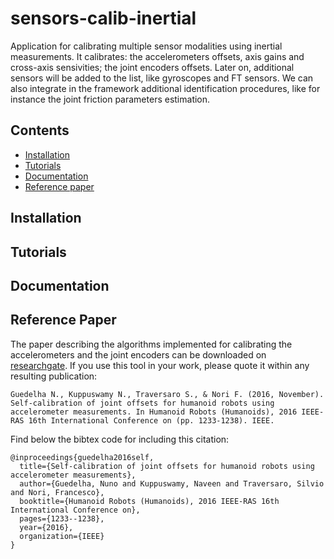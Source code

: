 # sensors-calib-inertial
Application for calibrating multiple sensor modalities using inertial measurements. It calibrates: the accelerometers offsets, axis gains and cross-axis sensivities; the joint encoders offsets.
Later on, additional sensors will be added to the list, like gyroscopes and FT sensors. We can also integrate in the framework additional identification procedures, like for instance the joint friction parameters estimation.

## Contents
- [Installation](#Installation)
- [Tutorials](#Tutorials)
- [Documentation](#Documentation)
- [Reference paper](#Reference-paper)

## Installation

## Tutorials

## Documentation

## Reference Paper
The paper describing the algorithms implemented for calibrating the accelerometers and the joint encoders can be downloaded on [researchgate](https://www.researchgate.net/publication/312112086_Self-calibration_of_joint_offsets_for_humanoid_robots_using_accelerometer_measurements). If you use this tool in your work, please quote it within any resulting publication:
```
Guedelha N., Kuppuswamy N., Traversaro S., & Nori F. (2016, November). Self-calibration of joint offsets for humanoid robots using accelerometer measurements. In Humanoid Robots (Humanoids), 2016 IEEE-RAS 16th International Conference on (pp. 1233-1238). IEEE.
```
Find below the bibtex code for including this citation:
```
@inproceedings{guedelha2016self,
  title={Self-calibration of joint offsets for humanoid robots using accelerometer measurements},
  author={Guedelha, Nuno and Kuppuswamy, Naveen and Traversaro, Silvio and Nori, Francesco},
  booktitle={Humanoid Robots (Humanoids), 2016 IEEE-RAS 16th International Conference on},
  pages={1233--1238},
  year={2016},
  organization={IEEE}
}
```
